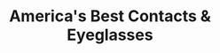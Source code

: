 ---
title: "America's Best Contacts & Eyeglasses"
url: /denton/americas-best-contacts-und-eyeglasses/
shop: Optiker
---